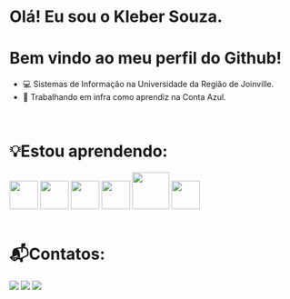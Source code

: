 # Olá! Eu sou o Kleber Souza.
# Bem vindo ao meu perfil do Github!
<ul>
  <li>💻 Sistemas de Informação na Universidade da Região de Joinville.</li>
  <li>🔵 Trabalhando em infra como aprendiz na Conta Azul.</li>
</ul>
<br>
<h1>💡Estou aprendendo:</h1>
<div>
  <img loading="lazy" height="50em" src="https://cdn.jsdelivr.net/gh/devicons/devicon@latest/icons/java/java-original.svg" />
  <img loading="lazy" height="50em"  src="https://cdn.jsdelivr.net/gh/devicons/devicon@latest/icons/python/python-original.svg" />
  <img loading="lazy" height="50em" src="https://cdn.jsdelivr.net/gh/devicons/devicon@latest/icons/mysql/mysql-original-wordmark.svg" />
  <img loading="lazy" height="50em" src="https://cdn.jsdelivr.net/gh/devicons/devicon@latest/icons/html5/html5-original.svg" />
  <img loading="lazy" height="65em" src="https://cdn.jsdelivr.net/gh/devicons/devicon@latest/icons/css3/css3-original-wordmark.svg" />
  <img loading="lazy" height="50em" src="https://cdn.jsdelivr.net/gh/devicons/devicon@latest/icons/javascript/javascript-plain.svg" />
</div>
<br>
<h1>📬Contatos:</h1>
<div>
  <a href="https://www.linkedin.com/in/kleberws" target="_blank"><img src="https://img.shields.io/badge/-LinkedIn-%230077B5?style=for-the-badge&logo=linkedin&logoColor=white" target="_blank"></a>
  <a href="https://instagram.com/kleber.souz" target="_blank"><img src="https://img.shields.io/badge/-Instagram-%23E4405F?style=for-the-badge&logo=instagram&logoColor=white" target="_blank"></a>
  <a href = "mailto:kleberwsff@gmail.com"><img src="https://img.shields.io/badge/Gmail-D14836?style=for-the-badge&logo=gmail&logoColor=white" target="_blank"></a>
</div>   


